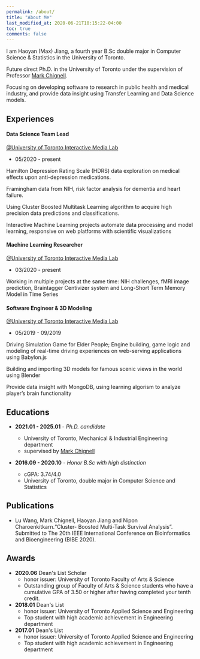 ```yaml
---
permalink: /about/
title: "About Me"
last_modified_at: 2020-06-21T10:15:22-04:00
toc: true
comments: false
---
```


I am Haoyan (Max) Jiang, a fourth year B.Sc<span> double major in Computer Science & Statistics in the University of Toronto.

Future direct Ph.D. in the University of Toronto under the supervision of Professor [Mark Chignell](https://www.mie.utoronto.ca/faculty_staff/chignell/).

Focusing on developing software to research in public health and medical industry, and provide data insight using Transfer Learning and Data Science models.

## Experiences
#### Data Science Team Lead
[@University of Toronto Interactive Media Lab](https://imedia.mie.utoronto.ca/)
- 05/2020 - present

Hamilton Depression Rating Scale (HDRS) data exploration on medical effects upon anti-depression medications.

Framingham data from NIH, risk factor analysis for dementia and heart failure.

Using Cluster Boosted Multitask Learning algorithm to acquire high precision data predictions and classifications.

Interactive Machine Learning projects automate data processing and model learning, responsive on web platforms with scientific visualizations

#### Machine Learning Researcher
[@University of Toronto Interactive Media Lab](https://imedia.mie.utoronto.ca/)
- 03/2020 - present

Working in multiple projects at the same time: NIH challenges, fMRI image prediction, Braintagger Centivizer system and Long-Short Term Memory Model in Time Series
#### Software Engineer & 3D Modeling
[@University of Toronto Interactive Media Lab](https://imedia.mie.utoronto.ca/)
- 05/2019 - 09/2019

Driving Simulation Game for Elder People; Engine building, game logic and modeling of real-time driving experiences on web-serving applications using Babylon.js

Building and importing 3D models for famous scenic views in the world using Blender

Provide data insight with MongoDB, using learning algorism to analyze player’s brain functionality

## Educations
* **2021.01 - 2025.01** - *Ph.D. candidate*
    - University of Toronto, Mechanical & Industrial Engineering department
    - supervised by [Mark Chignell](https://www.mie.utoronto.ca/faculty_staff/chignell/) 

* **2016.09 - 2020.10** - *Honor B.Sc<span> with high distinction* 
    - cGPA: 3.74/4.0
    - University of Toronto, double major in Computer Science and Statistics 

## Publications
* Lu Wang, Mark Chignell, Haoyan Jiang and Nipon Charoenkitkarn.“Cluster- Boosted Multi-Task Survival Analysis”. Submitted to The 20th IEEE International Conference on Bioinformatics and Bioengineering (BIBE 2020).

## Awards
* **2020.06** Dean's List Scholar 
    - honor issuer: University of Toronto Faculty of Arts & Science
    - Outstanding group of Faculty of Arts & Science students who have a cumulative GPA of 3.50 or higher after having completed your tenth credit.
* **2018.01** Dean's List 
    - honor issuer: University of Toronto Applied Science and Engineering
    - Top student with high academic achievement in Engineering department
* **2017.01** Dean's List 
    - honor issuer: University of Toronto Applied Science and Engineering
    - Top student with high academic achievement in Engineering department